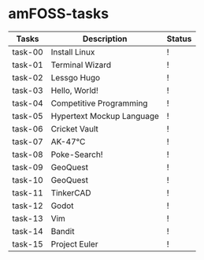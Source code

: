 # amFOSS-tasks


| Tasks   | Description                                       | Status                      |
|---------|---------------------------------------------------|-----------------------------|
| task-00 | Install Linux                                     | !                           |
| task-01 | Terminal Wizard                                   | !                           |
| task-02 | Lessgo Hugo                                       | !                           |
| task-03 | Hello, World!                                     | !                           |                             
| task-04 | Competitive Programming                           | !                           |
| task-05 | Hypertext Mockup Language                         | !                           |
| task-06 | Cricket Vault                                     | !                           |
| task-07 | AK-47℃                                           | !                           |
| task-08 | Poke-Search!                                      | !                           |
| task-09 | GeoQuest                                          | !                           |
| task-10 | GeoQuest                                          | !                           |
| task-11 | TinkerCAD                                         | !                           |
| task-12 | Godot                                             | !                           |
| task-13 | Vim                                               | !                           |
| task-14 | Bandit                                            | !                           |
| task-15 | Project Euler                                     | !                           |
